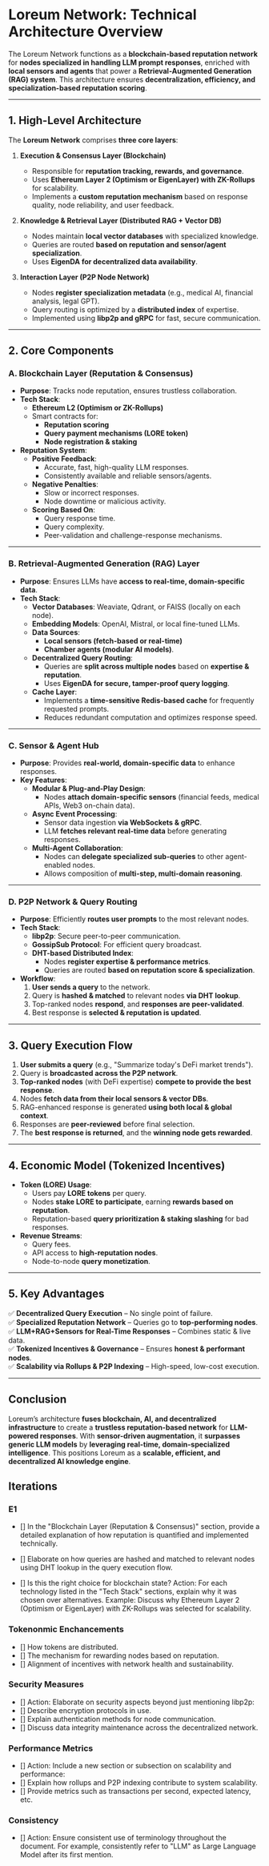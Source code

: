 # **Loreum Network: Technical Architecture Overview**

The Loreum Network functions as a **blockchain-based reputation network** for **nodes specialized in handling LLM prompt responses**, enriched with **local sensors and agents** that power a **Retrieval-Augmented Generation (RAG) system**. This architecture ensures **decentralization, efficiency, and specialization-based reputation scoring**.

---

## **1. High-Level Architecture**
The **Loreum Network** comprises **three core layers**:

1. **Execution & Consensus Layer (Blockchain)**
   - Responsible for **reputation tracking, rewards, and governance**.
   - Uses **Ethereum Layer 2 (Optimism or EigenLayer) with ZK-Rollups** for scalability.
   - Implements a **custom reputation mechanism** based on response quality, node reliability, and user feedback.

2. **Knowledge & Retrieval Layer (Distributed RAG + Vector DB)**
   - Nodes maintain **local vector databases** with specialized knowledge.
   - Queries are routed **based on reputation and sensor/agent specialization**.
   - Uses **EigenDA for decentralized data availability**.

3. **Interaction Layer (P2P Node Network)**
   - Nodes **register specialization metadata** (e.g., medical AI, financial analysis, legal GPT).
   - Query routing is optimized by a **distributed index** of expertise.
   - Implemented using **libp2p and gRPC** for fast, secure communication.

---

## **2. Core Components**

### **A. Blockchain Layer (Reputation & Consensus)**
- **Purpose**: Tracks node reputation, ensures trustless collaboration.
- **Tech Stack**:
  - **Ethereum L2 (Optimism or ZK-Rollups)**
  - Smart contracts for:
    - **Reputation scoring**
    - **Query payment mechanisms (LORE token)**
    - **Node registration & staking**
- **Reputation System**:
  - **Positive Feedback**:
    - Accurate, fast, high-quality LLM responses.
    - Consistently available and reliable sensors/agents.
  - **Negative Penalties**:
    - Slow or incorrect responses.
    - Node downtime or malicious activity.
  - **Scoring Based On**:
    - Query response time.
    - Query complexity.
    - Peer-validation and challenge-response mechanisms.

---

### **B. Retrieval-Augmented Generation (RAG) Layer**
- **Purpose**: Ensures LLMs have **access to real-time, domain-specific data**.
- **Tech Stack**:
  - **Vector Databases**: Weaviate, Qdrant, or FAISS (locally on each node).
  - **Embedding Models**: OpenAI, Mistral, or local fine-tuned LLMs.
  - **Data Sources**:
    - **Local sensors (fetch-based or real-time)**
    - **Chamber agents (modular AI models)**.
  - **Decentralized Query Routing**:
    - Queries are **split across multiple nodes** based on **expertise & reputation**.
    - Uses **EigenDA for secure, tamper-proof query logging**.
  - **Cache Layer**:
    - Implements a **time-sensitive Redis-based cache** for frequently requested prompts.
    - Reduces redundant computation and optimizes response speed.

---

### **C. Sensor & Agent Hub**
- **Purpose**: Provides **real-world, domain-specific data** to enhance responses.
- **Key Features**:
  - **Modular & Plug-and-Play Design**:
    - Nodes **attach domain-specific sensors** (financial feeds, medical APIs, Web3 on-chain data).
  - **Async Event Processing**:
    - Sensor data ingestion **via WebSockets & gRPC**.
    - LLM **fetches relevant real-time data** before generating responses.
  - **Multi-Agent Collaboration**:
    - Nodes can **delegate specialized sub-queries** to other agent-enabled nodes.
    - Allows composition of **multi-step, multi-domain reasoning**.

---

### **D. P2P Network & Query Routing**
- **Purpose**: Efficiently **routes user prompts** to the most relevant nodes.
- **Tech Stack**:
  - **libp2p**: Secure peer-to-peer communication.
  - **GossipSub Protocol**: For efficient query broadcast.
  - **DHT-based Distributed Index**:
    - Nodes **register expertise & performance metrics**.
    - Queries are routed **based on reputation score & specialization**.
- **Workflow**:
  1. **User sends a query** to the network.
  2. Query is **hashed & matched** to relevant nodes **via DHT lookup**.
  3. Top-ranked nodes **respond**, and **responses are peer-validated**.
  4. Best response is **selected & reputation is updated**.

---

## **3. Query Execution Flow**
1. **User submits a query** (e.g., "Summarize today's DeFi market trends").
2. Query is **broadcasted across the P2P network**.
3. **Top-ranked nodes** (with DeFi expertise) **compete to provide the best response**.
4. Nodes **fetch data from their local sensors & vector DBs**.
5. RAG-enhanced response is generated **using both local & global context**.
6. Responses are **peer-reviewed** before final selection.
7. The **best response is returned**, and the **winning node gets rewarded**.

---

## **4. Economic Model (Tokenized Incentives)**
- **Token (LORE) Usage**:
  - Users pay **LORE tokens** per query.
  - Nodes **stake LORE to participate**, earning **rewards based on reputation**.
  - Reputation-based **query prioritization & staking slashing** for bad responses.
- **Revenue Streams**:
  - Query fees.
  - API access to **high-reputation nodes**.
  - Node-to-node **query monetization**.

---

## **5. Key Advantages**
✅ **Decentralized Query Execution** – No single point of failure.  
✅ **Specialized Reputation Network** – Queries go to **top-performing nodes**.  
✅ **LLM+RAG+Sensors for Real-Time Responses** – Combines static & live data.  
✅ **Tokenized Incentives & Governance** – Ensures **honest & performant nodes**.  
✅ **Scalability via Rollups & P2P Indexing** – High-speed, low-cost execution.  

---

## **Conclusion**
Loreum’s architecture **fuses blockchain, AI, and decentralized infrastructure** to create a **trustless reputation-based network** for **LLM-powered responses**. With **sensor-driven augmentation**, it **surpasses generic LLM models** by **leveraging real-time, domain-specialized intelligence**. This positions Loreum as a **scalable, efficient, and decentralized AI knowledge engine**.


## Iterations 
### E1
- [] In the "Blockchain Layer (Reputation & Consensus)" section, provide a detailed explanation of how reputation is quantified and implemented technically.

- [] Elaborate on how queries are hashed and matched to relevant nodes using DHT lookup in the query execution flow.

- [] Is this the right choice for blockchain state? 
    Action: For each technology listed in the "Tech Stack" sections, explain why it was chosen over alternatives.
    Example: Discuss why Ethereum Layer 2 (Optimism or EigenLayer) with ZK-Rollups was selected for scalability.

### Tokenonmic Enchancements

- [] How tokens are distributed.
- [] The mechanism for rewarding nodes based on reputation.
- [] Alignment of incentives with network health and sustainability.


### Security Measures
- [] Action: Elaborate on security aspects beyond just mentioning libp2p:
- [] Describe encryption protocols in use.
- [] Explain authentication methods for node communication.
- [] Discuss data integrity maintenance across the decentralized network.

### Performance Metrics

- [] Action: Include a new section or subsection on scalability and performance:
- [] Explain how rollups and P2P indexing contribute to system scalability.
- [] Provide metrics such as transactions per second, expected latency, etc.

### Consistency 
- [] Action: Ensure consistent use of terminology throughout the document.
  For example, consistently refer to "LLM" as Large Language Model after its first mention.
